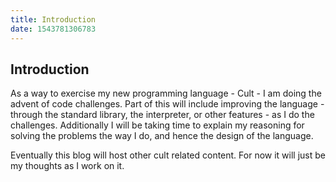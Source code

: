 ```yaml
---
title: Introduction
date: 1543781306783
---
```

## Introduction

As a way to exercise my new programming language - Cult - I am doing the advent of code challenges. Part of this will include improving the language - through the standard library, the interpreter, or other features - as I do the challenges. Additionally I will be taking time to explain my reasoning for solving the problems the way I do, and hence the design of the language.

Eventually this blog will host other cult related content. For now it will just be my thoughts as I work on it.